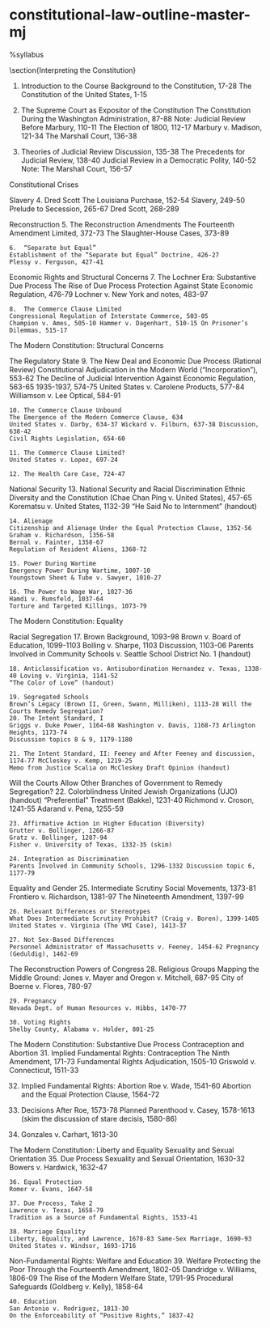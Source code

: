 # constitutional-law-outline-master-mj
%syllabus

\section{Interpreting the Constitution}
1.	Introduction to the Course
Background to the Constitution, 17-28
The Constitution of the United States, 1-15

2.	The Supreme Court as Expositor of the Constitution
The Constitution During the Washington Administration, 87-88 Note: Judicial Review Before Marbury, 110-11
The Election of 1800, 112-17 Marbury v. Madison, 121-34 The Marshall Court, 136-38

3.	Theories of Judicial Review Discussion, 135-38
The Precedents for Judicial Review, 138-40 Judicial Review in a Democratic Polity, 140-52 Note: The Marshall Court, 156-57
 

Constitutional Crises
  
  Slavery
    4.	Dred Scott
    The Louisiana Purchase, 152-54 Slavery, 249-50
    Prelude to Secession, 265-67
    Dred Scott, 268-289 
  
  Reconstruction
    5.	The Reconstruction Amendments
    The Fourteenth Amendment Limited, 372-73
    The Slaughter-House Cases, 373-89
    
    6.	“Separate but Equal”
    Establishment of the “Separate but Equal” Doctrine, 426-27
    Plessy v. Ferguson, 427-41 
    
  Economic Rights and Structural Concerns
    7.	The Lochner Era: Substantive Due Process
    The Rise of Due Process Protection Against State Economic Regulation, 476-79
    Lochner v. New York and notes, 483-97
    
    8.	The Commerce Clause Limited
    Congressional Regulation of Interstate Commerce, 503-05
    Champion v. Ames, 505-10 Hammer v. Dagenhart, 510-15 On Prisoner’s Dilemmas, 515-17


The Modern Constitution: Structural Concerns

  The Regulatory State
    9.	The New Deal and Economic Due Process (Rational Review)
    Constitutional Adjudication in the Modern World (“Incorporation”), 553-62 The Decline of Judicial Intervention Against Economic Regulation, 563-65 1935-1937, 574-75
    United States v. Carolene Products, 577-84
    Williamson v. Lee Optical, 584-91
     
    10.	The Commerce Clause Unbound
    The Emergence of the Modern Commerce Clause, 634
    United States v. Darby, 634-37 Wickard v. Filburn, 637-38 Discussion, 638-42
    Civil Rights Legislation, 654-60
    
    11.	The Commerce Clause Limited?
    United States v. Lopez, 697-24
    
    12.	The Health Care Case, 724-47 
  
  National Security
    13.	National Security and Racial Discrimination
    Ethnic Diversity and the Constitution (Chae Chan Ping v. United States), 457-65
    Korematsu v. United States, 1132-39 “He Said No to Internment” (handout)
    
    14.	Alienage
    Citizenship and Alienage Under the Equal Protection Clause, 1352-56
    Graham v. Richardson, 1356-58
    Bernal v. Fainter, 1358-67
    Regulation of Resident Aliens, 1368-72
    
    15.	Power During Wartime
    Emergency Power During Wartime, 1007-10
    Youngstown Sheet & Tube v. Sawyer, 1010-27
    
    16.	The Power to Wage War, 1027-36
    Hamdi v. Rumsfeld, 1037-64
    Torture and Targeted Killings, 1073-79
  
  
The Modern Constitution: Equality

  Racial Segregation
    17.	Brown
    Background, 1093-98
    Brown v. Board of Education, 1099-1103 Bolling v. Sharpe, 1103
    Discussion, 1103-06
    Parents Involved in Community Schools v. Seattle School District No. 1 (handout)
     
    18.	Anticlassification vs. Antisubordination Hernandez v. Texas, 1338-40 Loving v. Virginia, 1141-52
    “The Color of Love” (handout)
    
    19.	Segregated Schools
    Brown’s Legacy (Brown II, Green, Swann, Milliken), 1113-28 Will the Courts Remedy Segregation?
    20.	The Intent Standard, I
    Griggs v. Duke Power, 1164-68 Washington v. Davis, 1168-73 Arlington Heights, 1173-74
    Discussion topics 8 & 9, 1179-1180
    
    21.	The Intent Standard, II: Feeney and After Feeney and discussion, 1174-77 McCleskey v. Kemp, 1219-25
    Memo from Justice Scalia on McCleskey Draft Opinion (handout)
  
  Will the Courts Allow Other Branches of Government to Remedy Segregation?
    22.	Colorblindness
    United Jewish Organizations (UJO) (handout) “Preferential” Treatment (Bakke), 1231-40 Richmond v. Croson, 1241-55
    Adarand v. Pena, 1255-59
    
    23.	Affirmative Action in Higher Education (Diversity)
    Grutter v. Bollinger, 1266-87
    Gratz v. Bollinger, 1287-94
    Fisher v. University of Texas, 1332-35 (skim)
    
    24.	Integration as Discrimination
    Parents Involved in Community Schools, 1296-1332 Discussion topic 6, 1177-79
      
  Equality and Gender
    25.	Intermediate Scrutiny
    Social Movements, 1373-81 Frontiero v. Richardson, 1381-97 The Nineteenth Amendment, 1397-99
     
    26.	Relevant Differences or Stereotypes
    What Does Intermediate Scrutiny Prohibit? (Craig v. Boren), 1399-1405
    United States v. Virginia (The VMI Case), 1413-37
  
    27.	Not Sex-Based Differences
    Personnel Administrator of Massachusetts v. Feeney, 1454-62 Pregnancy (Geduldig), 1462-69
  
  The Reconstruction Powers of Congress
    28.	Religious Groups
    Mapping the Middle Ground: Jones v. Mayer and Oregon v. Mitchell, 687-95
    City of Boerne v. Flores, 780-97
    
    29.	Pregnancy
    Nevada Dept. of Human Resources v. Hibbs, 1470-77
    
    30.	Voting Rights
    Shelby County, Alabama v. Holder, 801-25

The Modern Constitution: Substantive Due Process 
  Contraception and Abortion
  31.	Implied Fundamental Rights: Contraception The Ninth Amendment, 171-73 Fundamental Rights Adjudication, 1505-10 Griswold v. Connecticut, 1511-33
  
  32.	Implied Fundamental Rights: Abortion
  Roe v. Wade, 1541-60
  Abortion and the Equal Protection Clause, 1564-72
  
  33.	Decisions After Roe, 1573-78
  Planned Parenthood v. Casey, 1578-1613 (skim the discussion of stare decisis, 1580-86)
  
  34.	Gonzales v. Carhart, 1613-30
 
The Modern Constitution: Liberty and Equality 
  Sexuality and Sexual Orientation
    35.	Due Process
    Sexuality and Sexual Orientation, 1630-32
    Bowers v. Hardwick, 1632-47
    
    36.	Equal Protection
    Romer v. Evans, 1647-58
    
    37.	Due Process, Take 2
    Lawrence v. Texas, 1658-79
    Tradition as a Source of Fundamental Rights, 1533-41
    
    38.	Marriage Equality
    Liberty, Equality, and Lawrence, 1678-83 Same-Sex Marriage, 1690-93
    United States v. Windsor, 1693-1716
  
  Non-Fundamental Rights: Welfare and Education
    39.	Welfare
    Protecting the Poor Through the Fourteenth Amendment, 1802-05
    Dandridge v. Williams, 1806-09
    The Rise of the Modern Welfare State, 1791-95 Procedural Safeguards (Goldberg v. Kelly), 1858-64
    
    40.	Education
    San Antonio v. Rodriguez, 1813-30
    On the Enforceability of “Positive Rights,” 1837-42
